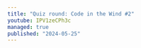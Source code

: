 ```yaml
---
title: "Quiz round: Code in the Wind #2"
youtube: IPV1zeCPh3c
managed: true
published: "2024-05-25"
---
```

